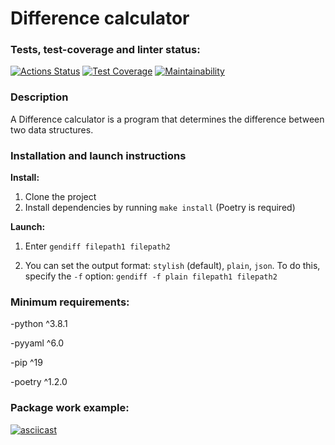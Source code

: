 # Difference calculator

### Tests, test-coverage and linter status:
[![Actions Status](https://github.com/EvgenyCh97/python-project-50/workflows/hexlet-check/badge.svg)](https://github.com/EvgenyCh97/python-project-50/actions)
[![Test Coverage](https://api.codeclimate.com/v1/badges/a73ad3f76296114ce16f/test_coverage)](https://codeclimate.com/github/EvgenyCh97/python-project-50/test_coverage)
[![Maintainability](https://api.codeclimate.com/v1/badges/a73ad3f76296114ce16f/maintainability)](https://codeclimate.com/github/EvgenyCh97/python-project-50/maintainability)

### Description
A Difference calculator is a program that determines the difference between two data structures.

### Installation and launch instructions
  **Install:**
1. Clone the project
2. Install dependencies by running ```make install``` (Poetry is required)

  **Launch:**
  
1. Enter ```gendiff filepath1 filepath2```

2. You can set the output format: ```stylish``` (default), ```plain```, ```json```. To do this, specify the ```-f``` option: ```gendiff -f plain filepath1 filepath2```

### Minimum requirements:
-python ^3.8.1

-pyyaml ^6.0

-pip ^19

-poetry ^1.2.0


### Package work example:
[![asciicast](https://asciinema.org/a/898PhaGotOGnnrjENaqBXLmNA.svg)](https://asciinema.org/a/898PhaGotOGnnrjENaqBXLmNA)
